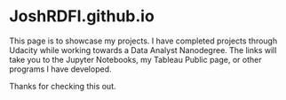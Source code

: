 # JoshRDFI.github.io

This page is to showcase my projects. I have completed projects through Udacity while working towards a Data Analyst Nanodegree. The links will take you to the Jupyter Notebooks, my Tableau Public page, or other programs I have developed.

Thanks for checking this out.
